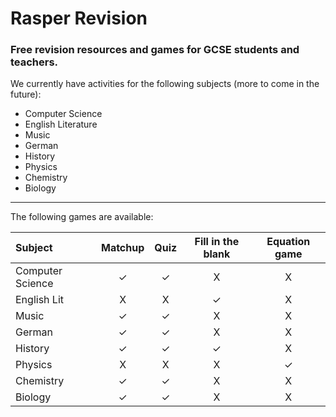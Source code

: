 # Rasper Revision
### Free revision resources and games for GCSE students and teachers.

We currently have activities for the following subjects (more to come in the future):
- Computer Science
- English Literature
- Music 
- German
- History
- Physics
- Chemistry
- Biology

---

The following games are available:

| Subject | Matchup | Quiz | Fill in the blank | Equation game |
| :---        |    :----:   |    :----:   |    :----:   |    :----:   |
| Computer Science | ✓ | ✓ | X | X |
| English Lit | X | X | ✓ | X |
| Music | ✓ | ✓ | X | X |
| German | ✓ | ✓ | X | X |
| History| ✓ | ✓ | ✓ | X |
| Physics | X | X | X | ✓ |
| Chemistry | ✓ | ✓ | X | X |
| Biology | ✓ | ✓ | X | X |
